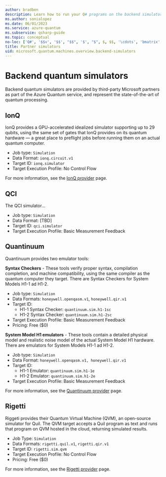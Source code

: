 ```yaml
---
author: bradben
description: Learn how to run your Q# programs on the backend simulators from Microsoft partners.
ms.author: sonialopez
ms.date: 06/01/2023
ms.service: azure-quantum
ms.subservice: qsharp-guide
ms.topic: conceptual
no-loc: ['Q#', '$$v', '$$', "$$", '$', "$", $, $$, '\cdots', 'bmatrix', '\ddots', '\equiv', '\sum', '\begin', '\end', '\sqrt', '\otimes', '{', '}', '\text', '\phi', '\kappa', '\psi', '\alpha', '\beta', '\gamma', '\delta', '\omega', '\bra', '\ket', '\boldone', '\\\\', '\\', '=', '\frac', '\text', '\mapsto', '\dagger', '\to', '\begin{cases}', '\end{cases}', '\operatorname', '\braket', '\id', '\expect', '\defeq', '\variance', '\dd', '&', '\begin{align}', '\end{align}', '\Lambda', '\lambda', '\Omega', '\mathrm', '\left', '\right', '\qquad', '\times', '\big', '\langle', '\rangle', '\bigg', '\Big', '|', '\mathbb', '\vec', '\in', '\texttt', '\ne', '<', '>', '\leq', '\geq', '~~', '~', '\begin{bmatrix}', '\end{bmatrix}', '\_', Quantum Development Kit]
title: Partner simulators 
uid: microsoft.quantum.machines.overview.backend-simulators
---
```


# Backend quantum simulators

Backend quantum simulators are provided by third-party Microsoft partners as part of the Azure Quantum service, and represent the state-of-the-art of quantum processing. 

## IonQ

IonQ provides a GPU-accelerated idealized simulator supporting up to 29 qubits, using the same set of gates that IonQ provides on its quantum hardware — a great place to preflight jobs before running them on an actual quantum computer.

- Job type: `Simulation`
- Data Format: `ionq.circuit.v1`
- Target ID: `ionq.simulator`
- Target Execution Profile: No Control Flow

For more information, see the [IonQ provider](xref:microsoft.quantum.providers.ionq) page.

## QCI

The QCI simulator... <!-- ADD ANY CONTENT THAT YOU WANT TO USE TO DESCRIBE YOUR SERVICES AND COMPANY -->

- Job type: `Simulation`
- Data Format: [TBD]
- Target ID: `qci.simulator`
- Target Execution Profile: Basic Measurement Feedback

## Quantinuum

Quantinuum provides two emulator tools:

**Syntax Checkers** - These tools verify proper syntax, compilation completion, and machine compatibility, using the same compiler as the quantum computer they target. There are Syntax Checkers for System Models H1-1 ad H1-2.

- Job type: `Simulation`
- Data Formats: `honeywell.openqasm.v1`, `honeywell.qir.v1`
- Target ID:
  - H1-1 Syntax Checker: `quantinuum.sim.h1-1sc`
  - H1-2 Syntax Checker: `quantinuum.sim.h1-2sc`
- Target Execution Profile: Basic Measurement Feedback
- Pricing: Free ($0)

**System Model H1 emulators** - These tools contain a detailed physical model and realistic noise model of the actual System Model H1 hardware. There are emulators for System Models H1-1 ad H1-2.
 
- Job type: `Simulation`
- Data Format: `honeywell.openqasm.v1, honeywell.qir.v1`
- Target ID:
  - H1-1 Emulator: `quantinuum.sim.h1-1e`
  - H1-2 Emulator: `quantinuum.sim.h1-2e`
- Target Execution Profile: Basic Measurement Feedback

For more information, see the [Quantinuum provider](xref:microsoft.quantum.providers.quantinuum) page.

## Rigetti

Riggeti provides their Quantum Virtual Machine (QVM), an open-source simulator for Quil. The QVM target accepts a Quil program as text and runs that program on QVM hosted in the cloud, returning simulated results.

- Job Type: `Simulation`
- Data Formats: `rigetti.quil.v1`, `rigetti.qir.v1`
- Target ID: `rigetti.sim.qvm`
- Target Execution Profile: No Control Flow
- Pricing: Free ($0)

For more information, see the [Rigetti provider](xref:microsoft.quantum.providers.rigetti) page.
